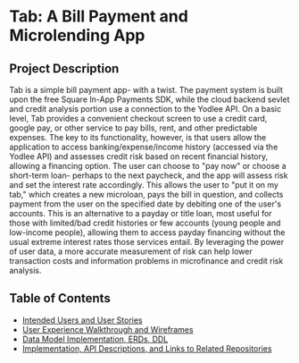 # Tab: A Bill Payment and Microlending App

## Project Description
Tab is a simple bill payment app- with a twist. The payment system is built upon the free Square In-App Payments SDK, while the cloud backend sevlet and 
credit analysis portion use a connection to the Yodlee API. 
On a basic level, Tab provides a convenient checkout screen to use a credit card, google pay, or other service to pay bills, rent, and other predictable expenses.
The key to its functionality, however, is that users allow the application to access banking/expense/income history (accessed via the Yodlee API)
and assesses credit risk based on recent financial history, allowing a financing option. The user can choose to "pay now" or choose a short-term loan-
perhaps to the next paycheck, and the app will assess risk and set the interest rate accordingly. This allows the user to "put it on my tab," which creates a new microloan,
pays the bill in question, and collects payment from the user on the specified date by debiting one of the user's accounts.
This is an alternative to a payday or title loan, most useful for those with limited/bad credit histories or few accounts (young people and low-income people), allowing them
to access payday financing without the usual extreme interest rates those services entail. By leveraging the power of user data, a more accurate measurement of risk can help lower
transaction costs and information problems in microfinance and credit risk analysis.


## Table of Contents

* [Intended Users and User Stories](/docs/user-stories.md)   
* [User Experience Walkthrough and Wireframes](/docs/ux.md)
* [Data Model Implementation, ERDs, DDL](/docs/database.md)
* [Implementation, API Descriptions, and Links to Related Repositories](/docs/implementation.md)